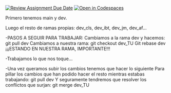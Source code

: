 [![Review Assignment Due Date](https://classroom.github.com/assets/deadline-readme-button-24ddc0f5d75046c5622901739e7c5dd533143b0c8e959d652212380cedb1ea36.svg)](https://classroom.github.com/a/RvxJKA0f)
[![Open in Codespaces](https://classroom.github.com/assets/launch-codespace-7f7980b617ed060a017424585567c406b6ee15c891e84e1186181d67ecf80aa0.svg)](https://classroom.github.com/open-in-codespaces?assignment_repo_id=13264693)

Primero tenemos main y dev.

Luego el resto de ramas propias: dev_cls, dev_ibt, dev_jm, dev_af...

-PASOS A SEGUIR PARA TRABAJAR:
Cambiamos a la rama dev y hacemos:  
git pull dev
Cambiamos a nuestra rama: 
git checkout dev_TU
Git rebase dev ¡¡¡ESTANDO EN NUESTRA RAMA, IMPORTANTE!!!

-Trabajamos lo que nos toque...

-Una vez queramos subir los cambios tenemos que hacer lo siguiente
Para pillar los cambios que han podido hacer el resto mientras estabas trabajando:
git pull dev
Y seguramente tendremos que resolver los conflictos que surjan:
git merge dev_TU
